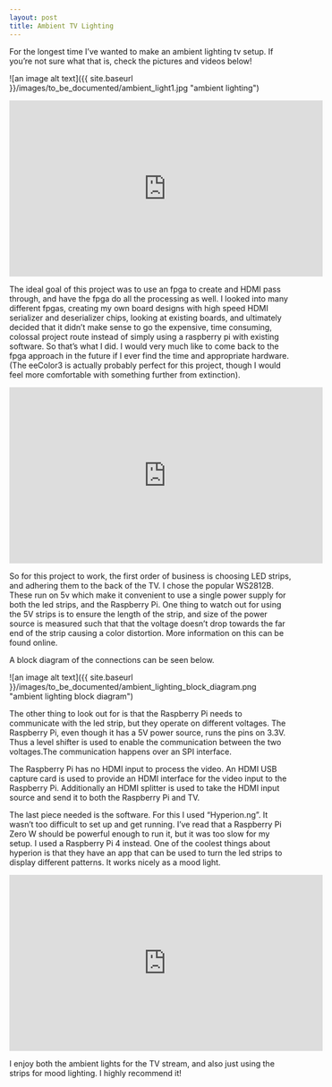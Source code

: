```yaml
---
layout: post
title: Ambient TV Lighting
---
```


For the longest time I’ve wanted to make an ambient lighting tv setup. If you’re not sure what that is, check the pictures and videos below! 

![an image alt text]({{ site.baseurl }}/images/to_be_documented/ambient_light1.jpg "ambient lighting")

<iframe width="560" height="315" src="https://www.youtube.com/embed/DBtXSFpyUWw" title="YouTube video player" frameborder="0" allow="accelerometer; autoplay; clipboard-write; encrypted-media; gyroscope; picture-in-picture; web-share" allowfullscreen></iframe>


The ideal goal of this project was to use an fpga to create and HDMI pass through, and have the fpga do all the processing as well. I looked into many different fpgas, creating my own board designs with high speed HDMI serializer and deserializer chips, looking at existing boards, and ultimately decided that it didn’t make sense to go the expensive, time consuming, colossal project route instead of simply using a raspberry pi with existing software. So that’s what I did. I would very much like to come back to the fpga approach in the future if I ever find the time and appropriate hardware. (The eeColor3 is actually probably perfect for this project, though I would feel more comfortable with something further from extinction).

<iframe width="560" height="315" src="https://www.youtube.com/embed/J62jTy4fPQM" title="YouTube video player" frameborder="0" allow="accelerometer; autoplay; clipboard-write; encrypted-media; gyroscope; picture-in-picture; web-share" allowfullscreen></iframe>

So for this project to work, the first order of business is choosing LED strips, and adhering them to the back of the TV. I chose the popular WS2812B. These run on 5v which make it convenient to use a single power supply for both the led strips, and the Raspberry Pi. One thing to watch out for using the 5V strips is to ensure the length of the strip, and size of the power source is measured such that that the voltage doesn’t drop towards the far end of the strip causing a color distortion.  More information on this can be found online. 

A block diagram of the connections can be seen below. 

![an image alt text]({{ site.baseurl }}/images/to_be_documented/ambient_lighting_block_diagram.png "ambient lighting block diagram")

The other thing to look out for is that the Raspberry Pi needs to communicate with the led strip, but they operate on different voltages. The Raspberry Pi, even though it has a 5V power source, runs the pins on 3.3V. Thus a level shifter is used to enable the communication between the two voltages.The communication happens over an SPI interface.


The Raspberry Pi has no HDMI input to process the video. An HDMI USB capture card is used to provide an HDMI interface for the video input to the Raspberry Pi. Additionally an HDMI splitter is used to take the HDMI input source and send it to both the Raspberry Pi and TV.

The last piece needed is the software. For this I used “Hyperion.ng”. It wasn’t too difficult to set up and get running. I’ve read that a Raspberry Pi Zero W should be powerful enough to run it, but it was too slow for my setup. I used a Raspberry Pi 4 instead. One of the coolest things about hyperion is that they have an app that can be used to turn the led strips to display different patterns. It works nicely as a mood light.

<iframe width="560" height="315" src="https://www.youtube.com/embed/FlaRxuOqbF4" title="YouTube video player" frameborder="0" allow="accelerometer; autoplay; clipboard-write; encrypted-media; gyroscope; picture-in-picture; web-share" allowfullscreen></iframe>

I enjoy both the ambient lights for the TV stream, and also just using the strips for mood lighting. I highly recommend it!

